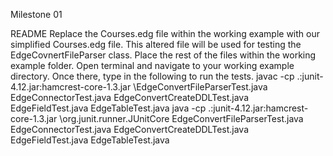 Milestone 01

README
Replace the Courses.edg file within the working example with our simplified Courses.edg file.  This altered file will be used for testing the EdgeCovnertFileParser class.  Place the rest of the files within the working example folder. 
Open terminal and navigate to your working example directory. Once there, type in the following to run the tests.
javac -cp .:junit-4.12.jar:hamcrest-core-1.3.jar \EdgeConvertFileParserTest.java EdgeConnectorTest.java EdgeConvertCreateDDLTest.java EdgeFieldTest.java EdgeTableTest.java
java -cp .:junit-4.12.jar:hamcrest-core-1.3.jar \org.junit.runner.JUnitCore EdgeConvertFileParserTest.java EdgeConnectorTest.java EdgeConvertCreateDDLTest.java EdgeFieldTest.java EdgeTableTest.java
